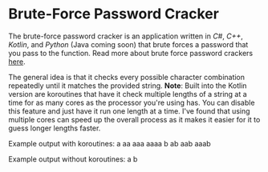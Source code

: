 # Brute-Force Password Cracker
The brute-force password cracker is an application written in *C#*, *C++*, *Kotlin*, and *Python* (Java coming soon) that brute forces a password that you pass to the function. Read more about brute force password crackers [here](https://en.wikipedia.org/wiki/Brute-force_attack).

The general idea is that it checks every possible character combination repeatedly until it matches the provided string. **Note**: Built into the Kotlin version are koroutines that have it check multiple lengths of a string at a time for as many cores as the processor you're using has. You can disable this feature and just have it run one length at a time. I've found that using multiple cores can speed up the overall process as it makes it easier for it to guess longer lengths faster.

Example output with koroutines:
a
aa
aaa
aaaa
b
ab
aab
aaab

Example output without koroutines:
a
b
